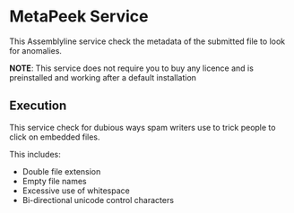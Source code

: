 # MetaPeek Service

This Assemblyline service check the metadata of the submitted file to look for anomalies.

**NOTE**: This service does not require you to buy any licence and is preinstalled and working after a default installation

## Execution

This service check for dubious ways spam writers use to trick people to click on embedded files.

This includes:

* Double file extension
* Empty file names
* Excessive use of whitespace
* Bi-directional unicode control characters


